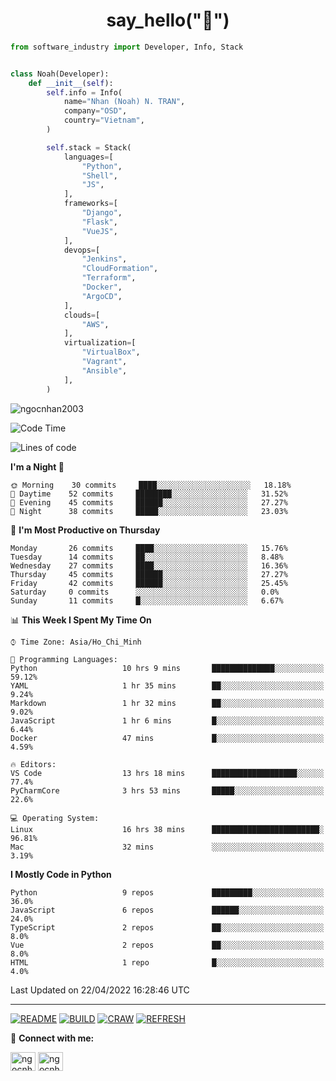 <h1 align="center">say_hello("👋")</h1>

```python
from software_industry import Developer, Info, Stack


class Noah(Developer):
    def __init__(self):
        self.info = Info(
            name="Nhan (Noah) N. TRAN",
            company="OSD",
            country="Vietnam",
        )

        self.stack = Stack(
            languages=[
                "Python",
                "Shell",
                "JS",
            ],
            frameworks=[
                "Django",
                "Flask",
                "VueJS",
            ],
            devops=[
                "Jenkins",
                "CloudFormation",
                "Terraform",
                "Docker",
                "ArgoCD",
            ],
            clouds=[
                "AWS",
            ],
            virtualization=[
                "VirtualBox",
                "Vagrant",
                "Ansible",
            ],
        )
```
<img src="https://komarev.com/ghpvc/?username=ngocnhan2003&label=Profile%20views&color=0e75b6&style=flat" alt="ngocnhan2003" /> 

<!--START_SECTION:waka-->
![Code Time](http://img.shields.io/badge/Code%20Time-263%20hrs%2025%20mins-blue)

![Lines of code](https://img.shields.io/badge/From%20Hello%20World%20I%27ve%20Written-12%20Thousand%20lines%20of%20code-blue)

**I'm a Night 🦉** 

```text
🌞 Morning    30 commits     ████░░░░░░░░░░░░░░░░░░░░░   18.18% 
🌆 Daytime    52 commits     ████████░░░░░░░░░░░░░░░░░   31.52% 
🌃 Evening    45 commits     ██████░░░░░░░░░░░░░░░░░░░   27.27% 
🌙 Night      38 commits     █████░░░░░░░░░░░░░░░░░░░░   23.03%

```
📅 **I'm Most Productive on Thursday** 

```text
Monday       26 commits     ████░░░░░░░░░░░░░░░░░░░░░   15.76% 
Tuesday      14 commits     ██░░░░░░░░░░░░░░░░░░░░░░░   8.48% 
Wednesday    27 commits     ████░░░░░░░░░░░░░░░░░░░░░   16.36% 
Thursday     45 commits     ██████░░░░░░░░░░░░░░░░░░░   27.27% 
Friday       42 commits     ██████░░░░░░░░░░░░░░░░░░░   25.45% 
Saturday     0 commits      ░░░░░░░░░░░░░░░░░░░░░░░░░   0.0% 
Sunday       11 commits     █░░░░░░░░░░░░░░░░░░░░░░░░   6.67%

```


📊 **This Week I Spent My Time On** 

```text
⌚︎ Time Zone: Asia/Ho_Chi_Minh

💬 Programming Languages: 
Python                   10 hrs 9 mins       ██████████████░░░░░░░░░░░   59.12% 
YAML                     1 hr 35 mins        ██░░░░░░░░░░░░░░░░░░░░░░░   9.24% 
Markdown                 1 hr 32 mins        ██░░░░░░░░░░░░░░░░░░░░░░░   9.02% 
JavaScript               1 hr 6 mins         █░░░░░░░░░░░░░░░░░░░░░░░░   6.44% 
Docker                   47 mins             █░░░░░░░░░░░░░░░░░░░░░░░░   4.59%

🔥 Editors: 
VS Code                  13 hrs 18 mins      ███████████████████░░░░░░   77.4% 
PyCharmCore              3 hrs 53 mins       █████░░░░░░░░░░░░░░░░░░░░   22.6%

💻 Operating System: 
Linux                    16 hrs 38 mins      ████████████████████████░   96.81% 
Mac                      32 mins             ░░░░░░░░░░░░░░░░░░░░░░░░░   3.19%

```

**I Mostly Code in Python** 

```text
Python                   9 repos             █████████░░░░░░░░░░░░░░░░   36.0% 
JavaScript               6 repos             ██████░░░░░░░░░░░░░░░░░░░   24.0% 
TypeScript               2 repos             ██░░░░░░░░░░░░░░░░░░░░░░░   8.0% 
Vue                      2 repos             ██░░░░░░░░░░░░░░░░░░░░░░░   8.0% 
HTML                     1 repo              █░░░░░░░░░░░░░░░░░░░░░░░░   4.0%

```



 Last Updated on 22/04/2022 16:28:46 UTC
<!--END_SECTION:waka-->

<hr>

[![README](https://github.com/ngocnhan2003/ngocnhan2003/actions/workflows/000_readme.yml/badge.svg)](https://github.com/ngocnhan2003/ngocnhan2003/actions/workflows/000_readme.yml)
[![BUILD](https://github.com/ngocnhan2003/ngocnhan2003/actions/workflows/001_build.yml/badge.svg)](https://github.com/ngocnhan2003/ngocnhan2003/actions/workflows/001_build.yml)
[![CRAW](https://github.com/ngocnhan2003/ngocnhan2003/actions/workflows/002_craw.yml/badge.svg)](https://github.com/ngocnhan2003/ngocnhan2003/actions/workflows/002_craw.yml)
[![REFRESH](https://github.com/ngocnhan2003/ngocnhan2003/actions/workflows/003_refresh_cdn.yml/badge.svg)](https://github.com/ngocnhan2003/ngocnhan2003/actions/workflows/003_refresh_cdn.yml)

🔗 **Connect with me:**

<a href="https://linkedin.com/in/ngocnhan2003" target="blank"><img align="center" src="https://raw.githubusercontent.com/rahuldkjain/github-profile-readme-generator/master/src/images/icons/Social/linked-in-alt.svg" alt="ngocnhan2003" height="30" width="40" /></a>
<a href="https://instagram.com/ngocnhan2003" target="blank"><img align="center" src="https://raw.githubusercontent.com/rahuldkjain/github-profile-readme-generator/master/src/images/icons/Social/instagram.svg" alt="ngocnhan2003" height="30" width="40" /></a>
